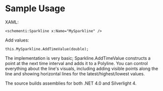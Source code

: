 Sample Usage
============ 

XAML:

    <schementi:Sparkline x:Name="MySparkline" />

Add values:

    this.MySparkline.AddTimeValue(double);

The implementation is very basic; Sparkline.AddTimeValue constructs a point at
the next time interval and adds it to a Polyline. You can control everything 
about the line's visuals, including adding visible points along the line and 
showing horizontal lines for the latest/highest/lowest values. 

The source builds assemblies for both .NET 4.0 and Silverlight 4.